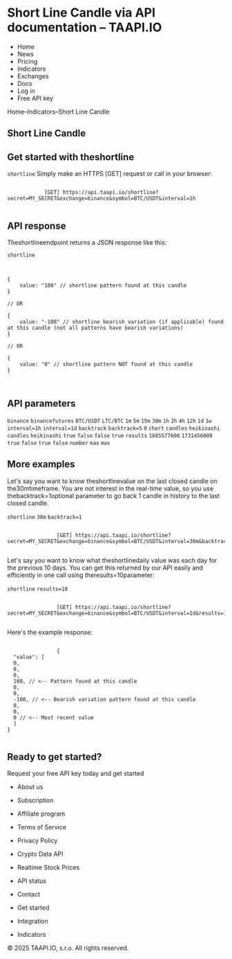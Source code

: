 # Short Line Candle via API documentation – TAAPI.IO

- Home
- News
- Pricing
- Indicators
- Exchanges
- Docs
- Log in
- Free API key

Home–Indicators–Short Line Candle


## Short Line Candle

## Get started with theshortline
`shortline` Simply make an HTTPS [GET] request or call in your browser:


```

			[GET] https://api.taapi.io/shortline?secret=MY_SECRET&exchange=binance&symbol=BTC/USDT&interval=1h
		
```

## API response
Theshortlineendpoint returns a JSON response like this:

`shortline` 
```

			
{
    value: "100" // shortline pattern found at this candle
}
				
// OR

{
    value: "-100" // shortline bearish variation (if applicable) found at this candle (not all patterns have bearish variations)
}
				
// OR
				
{
    value: "0" // shortline pattern NOT found at this candle
}
			
		
```

## API parameters
`binance` `binancefutures` `BTC/USDT` `LTC/BTC` `1m` `5m` `15m` `30m` `1h` `2h` `4h` `12h` `1d` `1w` `interval=1h` `interval=1d` `backtrack` `backtrack=5` `0` `chart` `candles` `heikinashi` `candles` `heikinashi` `true` `false` `false` `true` `results` `1685577600` `1731456000` `true` `false` `true` `false` `number` `max` `max` 
## More examples
Let's say you want to know theshortlinevalue on the last closed candle on the30mtimeframe. You are not interest in the real-time value, so you use thebacktrack=1optional parameter to go back 1 candle in history to the last closed candle.

`shortline` `30m` `backtrack=1` 
```

				[GET] https://api.taapi.io/shortline?secret=MY_SECRET&exchange=binance&symbol=BTC/USDT&interval=30m&backtrack=1
			
```
Let's say you want to know what theshortlinedaily value was each day for the previous 10 days. You can get this returned by our API easily and efficiently in one call using theresults=10parameter:

`shortline` `results=10` 
```

				[GET] https://api.taapi.io/shortline?secret=MY_SECRET&exchange=binance&symbol=BTC/USDT&interval=1d&results=10
			
```
Here's the example response:


```

				{
  "value": [
  0,
  0,
  0,
  100, // <-- Pattern found at this candle
  0,
  0,
  -100, // <-- Bearish variation pattern found at this candle
  0,
  0,
  0 // <-- Most recent value 
  ]
}
			
```

## Ready to get started?
Request your free API key today and get started

- About us
- Subscription
- Affiliate program
- Terms of Service
- Privacy Policy
- Crypto Data API
- Realtime Stock Prices
- API status
- Contact

- Get started
- Integration
- Indicators

© 2025 TAAPI.IO, s.r.o. All rights reserved.

